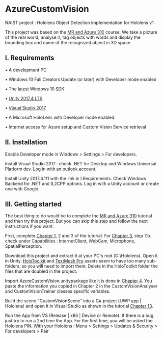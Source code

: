 # AzureCustomVision
NAIST project : Hololens Object Detection implementation for Hololens v1

This project was based on the [MR and Azure 310](https://docs.microsoft.com/en-us/windows/mixed-reality/mr-azure-310) course.
We take a picture of the real world, analyse it, tag objects with words and display the bounding box and name of the recognized object in 3D space.

## I.	Requirements

•	A development PC

•	Windows 10 Fall Creators Update (or later) with Developer mode enabled

•	The latest Windows 10 SDK

•	[Unity 2017.4 LTS](https://unity3d.com/get-unity/download/archive)

•	[Visual Studio 2017](https://visualstudio.microsoft.com/downloads/)

•	A Microsoft HoloLens with Developer mode enabled

•	Internet access for Azure setup and Custom Vision Service retrieval


## II. Installation

Enable Developer mode in Windows > Settings > For developers.

Install Visual Studio 2017 : check .NET for Desktop and Windows Universal Platform dev.
Log in with an outlook account.

Install Unity 2017.4.1f1 with the link in I.Requirements.
Check Windows Backend for .NET and IL2CPP options.
Log in with a Unity account or create one with Google.

## III. Getting started

The best thing to do would be to complete the [MR and Azure 310](https://docs.microsoft.com/en-us/windows/mixed-reality/mr-azure-310) tutorial and then try this project. But you can skip this step and follow the next instructions if you want.

First, complete [Chapter 1](https://docs.microsoft.com/en-us/windows/mixed-reality/mr-azure-310#chapter-1---the-custom-vision-portal), 2 and 3 of the tutorial. For [Chapter 3](https://docs.microsoft.com/en-us/windows/mixed-reality/mr-azure-310#chapter-3---set-up-the-unity-project), step 7.b. check under Capabilities : InternetClient, WebCam, Microphone, SpatialPerception.

Download this project and extract it at your PC's root (C:\Hololens\). Open it in Unity.
[HoloToolkit](https://github.com/Microsoft/MixedRealityToolkit-Unity/releases/tag/2017.4.3.0) and [TextMesh Pro](https://assetstore.unity.com/packages/essentials/beta-projects/textmesh-pro-84126) assets seem to have too many sub-folders, so you will need to import them. Delete in the HoloToolkit folder the files that are doubled in the project.

Import AzureCustomVision.unitypackage like it is done in [Chapter 4](https://docs.microsoft.com/en-us/windows/mixed-reality/mr-azure-310#chapter-4---importing-the-customvisionobjdetection-unity-package). You paste the information you copied in Chapter 2 in the CustomVisionAnalyser and CustomVisionTrainer classes specific variables.

Build the scene "CustomVisionScene" into a C# project (UWP app | Hololens) and open it in Visual Studio as shown in the tutorial [Chapter 13](https://docs.microsoft.com/en-us/windows/mixed-reality/mr-azure-310#chapter-13---build-the-uwp-solution-and-sideload-your-application).

Run the App from VS (Release | x86 | Device or Remote). If there is a bug, just try to run a 2nd time the App.
For the first time, you will be asked the Hololens PIN. With your Hololens : Menu > Settings > Updates & Security > For developers > Pair 
